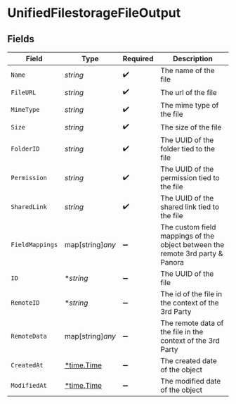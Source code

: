 # UnifiedFilestorageFileOutput


## Fields

| Field                                                                         | Type                                                                          | Required                                                                      | Description                                                                   |
| ----------------------------------------------------------------------------- | ----------------------------------------------------------------------------- | ----------------------------------------------------------------------------- | ----------------------------------------------------------------------------- |
| `Name`                                                                        | *string*                                                                      | :heavy_check_mark:                                                            | The name of the file                                                          |
| `FileURL`                                                                     | *string*                                                                      | :heavy_check_mark:                                                            | The url of the file                                                           |
| `MimeType`                                                                    | *string*                                                                      | :heavy_check_mark:                                                            | The mime type of the file                                                     |
| `Size`                                                                        | *string*                                                                      | :heavy_check_mark:                                                            | The size of the file                                                          |
| `FolderID`                                                                    | *string*                                                                      | :heavy_check_mark:                                                            | The UUID of the folder tied to the file                                       |
| `Permission`                                                                  | *string*                                                                      | :heavy_check_mark:                                                            | The UUID of the permission tied to the file                                   |
| `SharedLink`                                                                  | *string*                                                                      | :heavy_check_mark:                                                            | The UUID of the shared link tied to the file                                  |
| `FieldMappings`                                                               | map[string]*any*                                                              | :heavy_minus_sign:                                                            | The custom field mappings of the object between the remote 3rd party & Panora |
| `ID`                                                                          | **string*                                                                     | :heavy_minus_sign:                                                            | The UUID of the file                                                          |
| `RemoteID`                                                                    | **string*                                                                     | :heavy_minus_sign:                                                            | The id of the file in the context of the 3rd Party                            |
| `RemoteData`                                                                  | map[string]*any*                                                              | :heavy_minus_sign:                                                            | The remote data of the file in the context of the 3rd Party                   |
| `CreatedAt`                                                                   | [*time.Time](https://pkg.go.dev/time#Time)                                    | :heavy_minus_sign:                                                            | The created date of the object                                                |
| `ModifiedAt`                                                                  | [*time.Time](https://pkg.go.dev/time#Time)                                    | :heavy_minus_sign:                                                            | The modified date of the object                                               |